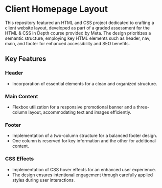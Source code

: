 # Client Homepage Layout
This repository featured an HTML and CSS project dedicated to crafting a client website layout, developed as part of a graded assessment for the HTML & CSS in Depth course provided by Meta. The design prioritizes a semantic structure, employing key HTML elements such as header, nav, main, and footer for enhanced accessibility and SEO benefits.

## Key Features

### Header
- Incorporation of essential elements for a clean and organized structure.

### Main Content
- Flexbox utilization for a responsive promotional banner and a three-column layout, accommodating text and images efficiently.

### Footer
- Implementation of a two-column structure for a balanced footer design.
- One column is reserved for key information and the other for additional content.

### CSS Effects
- Implementation of CSS hover effects for an enhanced user experience.
- The design ensures intentional engagement through carefully applied styles during user interactions.
